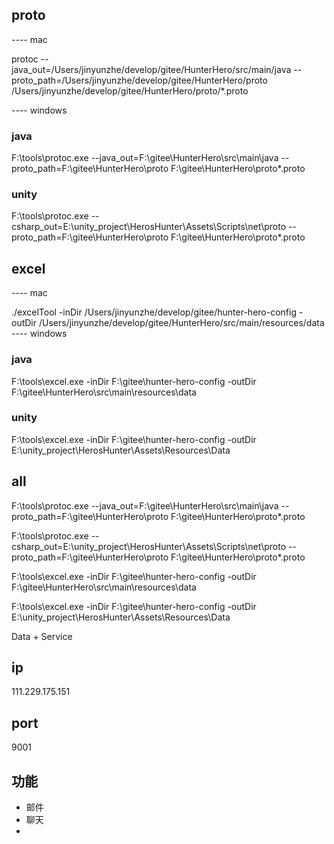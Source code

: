 ## proto

---- mac

protoc --java_out=/Users/jinyunzhe/develop/gitee/HunterHero/src/main/java --proto_path=/Users/jinyunzhe/develop/gitee/HunterHero/proto /Users/jinyunzhe/develop/gitee/HunterHero/proto/*.proto

---- windows

### java

F:\tools\protoc.exe --java_out=F:\gitee\HunterHero\src\main\java --proto_path=F:\gitee\HunterHero\proto F:\gitee\HunterHero\proto\*.proto

### unity

F:\tools\protoc.exe --csharp_out=E:\unity_project\HerosHunter\Assets\Scripts\net\proto --proto_path=F:\gitee\HunterHero\proto F:\gitee\HunterHero\proto\*.proto

## excel

---- mac

./excelTool -inDir /Users/jinyunzhe/develop/gitee/hunter-hero-config -outDir /Users/jinyunzhe/develop/gitee/HunterHero/src/main/resources/data ---- windows

### java

F:\tools\excel.exe -inDir F:\gitee\hunter-hero-config -outDir F:\gitee\HunterHero\src\main\resources\data

### unity

F:\tools\excel.exe -inDir F:\gitee\hunter-hero-config -outDir E:\unity_project\HerosHunter\Assets\Resources\Data

## all

F:\tools\protoc.exe --java_out=F:\gitee\HunterHero\src\main\java --proto_path=F:\gitee\HunterHero\proto F:\gitee\HunterHero\proto\*.proto

F:\tools\protoc.exe --csharp_out=E:\unity_project\HerosHunter\Assets\Scripts\net\proto --proto_path=F:\gitee\HunterHero\proto F:\gitee\HunterHero\proto\*.proto

F:\tools\excel.exe -inDir F:\gitee\hunter-hero-config -outDir F:\gitee\HunterHero\src\main\resources\data

F:\tools\excel.exe -inDir F:\gitee\hunter-hero-config -outDir E:\unity_project\HerosHunter\Assets\Resources\Data

Data + Service

## ip

111.229.175.151

## port

9001

## 功能

- 邮件
- 聊天
- 